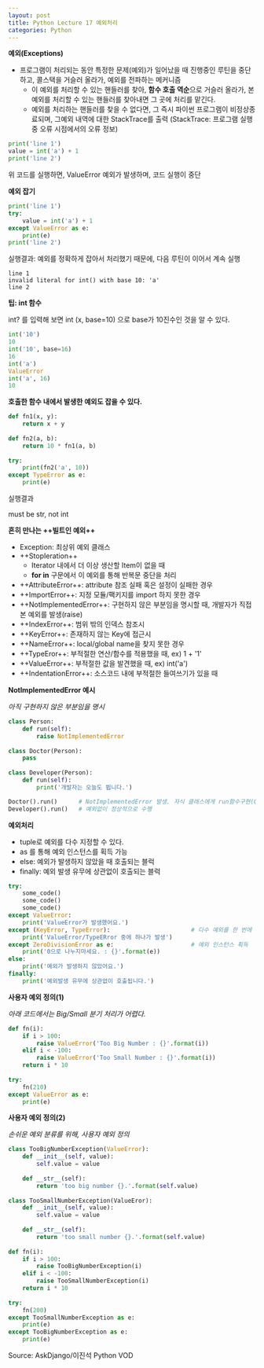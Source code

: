 ```yaml
---
layout: post
title: Python Lecture 17 예외처리
categories: Python
---
```


**예외(Exceptions)**

- 프로그램이 처리되는 동안 특정한 문제(예외)가 일어났을 때 진행중인 루틴을 중단하고, 콜스택을 거슬러 올라가, 예외를 전파하는 메커니즘
    - 이 예외를 처리할 수 있는 핸들러를 찾아, **함수 호출 역순**으로 거슬러 올라가, 본 예외를 처리할 수 있는 핸들러를 찾아내면 그 곳에 처리를 맡긴다.
    - 예외를 처리하는 핸들러를 찾을 수 없다면, 그 즉시 파이썬 프로그램이 비정상종료되며, 그예외 내역에 대한 StackTrace를 출력 (StackTrace: 프로그램 실행 중 오류 시점에서의 오류 정보)

```python
print('line 1')
value = int('a') + 1
print('line 2')
```

위 코드를 실행하면, ValueError 예외가 발생하며, 코드 실행이 중단

**예외 잡기**

```python
print('line 1')
try:
    value = int('a') + 1
except ValueError as e:
    print(e)
print('line 2')
```

실행결과: 예외를 정확하게 잡아서 처리했기 때문에, 다음 루틴이 이어서 계속 실행

```
line 1
invalid literal for int() with base 10: 'a'
line 2
```



**팁: int 함수**

int? 를 입력해 보면 int (x, base=10) 으로 base가 10진수인 것을 알 수 있다.

```python
int('10')
10
int('10', base=16)
16
int('a')
ValueError
int('a', 16)
10
```



**호출한 함수 내에서 발생한 예외도 잡을 수 있다.**

```python
def fn1(x, y):
    return x + y
    
def fn2(a, b):
    return 10 * fn1(a, b)
    
try:
    print(fn2('a', 10))
except TypeError as e:
    print(e)
```

실행결과

must be str, not int



**흔히 만나는 ++빌트인 예외++**

- Exception: 최상위 예외 클래스
- ++StopIeration++
	- Iterator 내에서 더 이상 생산할 Item이 없을 때
	- **for in** 구문에서 이 예외를 통해 반복문 중단을 처리
- ++AttributeError++: attribute 참조 실패 혹은 설정이 실패한 경우
- ++ImportError++: 지정 모듈/팩키지를 import 하지 못한 경우
- ++NotImplementedError++: 구현하지 않은 부분임을 명시할 때, 개발자가 직접 본 예외를 발생(raise)
- ++IndexError++: 범위 밖의 인덱스 참조시
- ++KeyError++: 존재하지 않는 Key에 접근시
- ++NameError++: local/global name을 찾지 못한 경우
- ++TypeEror++: 부적절한 연산/함수를 적용했을 때, ex) 1 + '1'
- ++ValueError++: 부적절한 값을 발견했을 때, ex) int('a')
- ++IndentationError++: 소스코드 내에 부적절한 들여쓰기가 있을 때

**NotImplementedError 예시**

*아직 구현하지 않은 부분임을 명시*

```python
class Person:
    def run(self):
        raise NotImplementedError
        
class Doctor(Person):
    pass
    
class Developer(Person):
    def run(self):
        print('개발자는 오늘도 뜁니다.')

Doctor().run()		# NotImplementedError 발생. 자식 클래스에게 run함수구현(Overriding)을 강제하는 효과
Developer().run()	# 예외없이 정상적으로 수행
```

**예외처리**

- tuple로 예외를 다수 지정할 수 있다.
- as 를 통해 예외 인스턴스를 획득 가능
- else: 예외가 발생하지 않았을 때 호출되는 블럭
- finally: 예외 발생 유무에 상관없이 호출되는 블럭

```python
try:
    some_code()
    some_code()
    some_code()
except ValueError:
    print('ValueError가 발생했어요.')
except (KeyError, TypeError):						# 다수 예외를 한 번에 처리
    print('ValueError/TypeERror 중에 하나가 발생')
except ZeroDivisionError as e:						# 예외 인스턴스 획득
    print('0으로 나누지마세요. : {}'.format(e))
else:
    print('예외가 발생하지 않았어요.')
finally:
    print('예외발생 유무에 상관없이 호출됩니다.')
```

**사용자 예외 정의(1)**

*아래 코드에서는 Big/Small 분기 처리가 어렵다.*

```python
def fn(i):
    if i > 100:
        raise ValueError('Too Big Number : {}'.format(i))
    elif i < -100:
        raise ValueError('Too Small Number : {}'.format(i))
    return i * 10
    
try:
    fn(210)
except ValueError as e:
    print(e)
```

**사용자 예외 정의(2)**

*손쉬운 예외 분류를 위해, 사용자 예외 정의*

```python
class TooBigNumberException(ValueError):
    def __init__(self, value):
        self.value = value
        
    def __str__(self):
        return 'too big number {}.'.format(self.value)
        
class TooSmallNumberException(ValueEror):
    def __init__(self, value):
        self.value = value
        
    def __str__(self):
        return 'too small number {}.'.format(self.value)
        
def fn(i):
    if i > 100:
        raise TooBigNumberException(i)
    elif i < -100:
        raise TooSmallNumberException(i)
    return i * 10
    
try:
    fn(200)
except TooSmallNumberException as e:
    print(e)
except TooBigNumberException as e:
    print(e)
```



Source:  AskDjango/이진석 Python VOD
